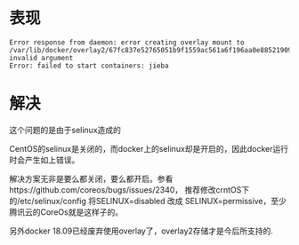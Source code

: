 # 表现
```text
Error response from daemon: error creating overlay mount to /var/lib/docker/overlay2/67fc837e52765051b9f1559ac561a6f196aa0e88521909dc3352c7409d2e0236/merged: invalid argument
Error: failed to start containers: jieba
```

# 解决
这个问题的是由于selinux造成的

CentOS的selinux是关闭的，而docker上的selinux却是开启的，因此docker运行时会产生如上错误。

解决方案无非是要么都关闭，要么都开启。参看https://github.com/coreos/bugs/issues/2340， 推荐修改crntOS下的/etc/selinux/config 将SELINUX=disabled 改成 SELINUX=permissive，至少腾讯云的CoreOs就是这样子的。

另外docker 18.09已经废弃使用overlay了，overlay2存储才是今后所支持的.